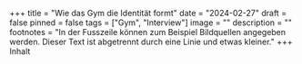 +++
title = "Wie das Gym die Identität formt"
date = "2024-02-27"
draft = false
pinned = false
tags = ["Gym", "Interview"]
image = ""
description = ""
footnotes = "In der Fusszeile können zum Beispiel Bildquellen angegeben werden. Dieser Text ist abgetrennt durch eine Linie und etwas kleiner."
+++
Inhalt